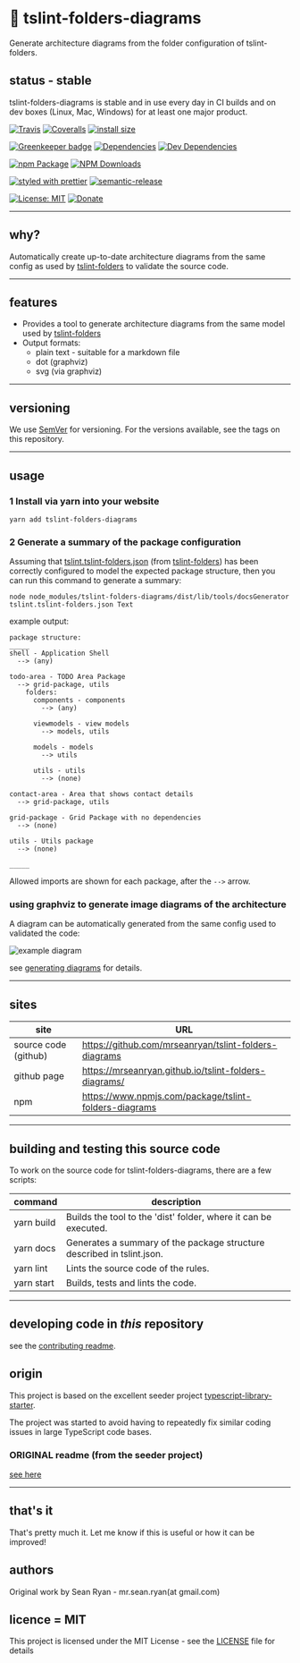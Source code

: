 # :open_file_folder: tslint-folders-diagrams

Generate architecture diagrams from the folder configuration of tslint-folders.

## status - stable

tslint-folders-diagrams is stable and in use every day in CI builds and on dev boxes (Linux, Mac, Windows) for at least one major product.

[![Travis](https://img.shields.io/travis/mrseanryan/tslint-folders-diagrams.svg)](https://travis-ci.org/mrseanryan/tslint-folders-diagrams)
[![Coveralls](https://img.shields.io/coveralls/mrseanryan/tslint-folders-diagrams.svg)](https://coveralls.io/github/mrseanryan/tslint-folders-diagrams)
[![install size](https://packagephobia.now.sh/badge?p=tslint-folders-diagrams)](https://packagephobia.now.sh/result?p=tslint-folders-diagrams)

[![Greenkeeper badge](https://badges.greenkeeper.io/mrseanryan/tslint-folders-diagrams.svg)](https://greenkeeper.io/)
[![Dependencies](https://david-dm.org/mrseanryan/tslint-folders-diagrams.svg)](https://david-dm.org/mrseanryan/tslint-folders-diagrams)
[![Dev Dependencies](https://david-dm.org/mrseanryan/tslint-folders-diagrams/dev-status.svg)](https://david-dm.org/mrseanryan/tslint-folders-diagrams?type=dev)

[![npm Package](https://img.shields.io/npm/v/tslint-folders-diagrams.svg?style=flat-square)](https://www.npmjs.org/package/tslint-folders-diagrams)
[![NPM Downloads](https://img.shields.io/npm/dm/tslint-folders-diagrams.svg)](https://npmjs.org/package/tslint-folders-diagrams)

[![styled with prettier](https://img.shields.io/badge/styled_with-prettier-ff69b4.svg)](https://github.com/prettier/prettier)
[![semantic-release](https://img.shields.io/badge/%20%20%F0%9F%93%A6%F0%9F%9A%80-semantic--release-e10079.svg)](https://github.com/semantic-release/semantic-release)

[![License: MIT](https://img.shields.io/badge/License-MIT-yellow.svg)](https://opensource.org/licenses/MIT)
[![Donate](https://img.shields.io/badge/donate-paypal-blue.svg)](https://paypal.me/mrseanryan)

---

## why?

Automatically create up-to-date architecture diagrams from the same config as used by [tslint-folders](https://github.com/mrseanryan/tslint-folders) to validate the source code.

---

## features

-   Provides a tool to generate architecture diagrams from the same model used by [tslint-folders](https://github.com/mrseanryan/tslint-folders)
-   Output formats:
    -   plain text - suitable for a markdown file
    -   dot (graphviz)
    -   svg (via graphviz)

---

## versioning

We use [SemVer](https://semver.org) for versioning. For the versions available, see the tags on this repository.

---

## usage

### 1 Install via yarn into your website

```
yarn add tslint-folders-diagrams
```

### 2 Generate a summary of the package configuration

Assuming that [tslint.tslint-folders.json](./tslint.tslint-folders.json) (from [tslint-folders](https://github.com/mrseanryan/tslint-folders)) has been correctly configured to model the expected package structure, then you can run this command to generate a summary:

```
node node_modules/tslint-folders-diagrams/dist/lib/tools/docsGenerator tslint.tslint-folders.json Text
```

example output:

```
package structure:
_____
shell - Application Shell
  --> (any)

todo-area - TODO Area Package
  --> grid-package, utils
    folders:
      components - components
        --> (any)

      viewmodels - view models
        --> models, utils

      models - models
        --> utils

      utils - utils
        --> (none)

contact-area - Area that shows contact details
  --> grid-package, utils

grid-package - Grid Package with no dependencies
  --> (none)

utils - Utils package
  --> (none)

_____
```

Allowed imports are shown for each package, after the `-->` arrow.

### using graphviz to generate image diagrams of the architecture

A diagram can be automatically generated from the same config used to validated the code:

![example diagram](https://github.com/mrseanryan/tslint-folders-diagrams/blob/master/static/images/example_diagram_from_Dot_output.png?raw=true)

see [generating diagrams](https://github.com/mrseanryan/tslint-folders-diagrams/blob/master/readme.generating-diagram-images.md) for details.

---

## sites

| site                 | URL                                                   |
| -------------------- | ----------------------------------------------------- |
| source code (github) | https://github.com/mrseanryan/tslint-folders-diagrams |
| github page          | https://mrseanryan.github.io/tslint-folders-diagrams/ |
| npm                  | https://www.npmjs.com/package/tslint-folders-diagrams |

---

## building and testing this source code

To work on the source code for tslint-folders-diagrams, there are a few scripts:

| command    | description                                                            |
| ---------- | ---------------------------------------------------------------------- |
| yarn build | Builds the tool to the 'dist' folder, where it can be executed.        |
| yarn docs  | Generates a summary of the package structure described in tslint.json. |
| yarn lint  | Lints the source code of the rules.                                    |
| yarn start | Builds, tests and lints the code.                                      |

---

## developing code in _this_ repository

see the [contributing readme](CONTRIBUTING.md).

## origin

This project is based on the excellent seeder project [typescript-library-starter](https://github.com/alexjoverm/typescript-library-starter).

The project was started to avoid having to repeatedly fix similar coding issues in large TypeScript code bases.

### ORIGINAL readme (from the seeder project)

[see here](https://github.com/mrseanryan/tslint-folders-diagrams/blob/master/readme.original.md)

---

## that's it

That's pretty much it. Let me know if this is useful or how it can be improved!

## authors

Original work by Sean Ryan - mr.sean.ryan(at gmail.com)

## licence = MIT

This project is licensed under the MIT License - see the [LICENSE](https://github.com/mrseanryan/tslint-folders-diagrams/blob/master/LICENSE) file for details
